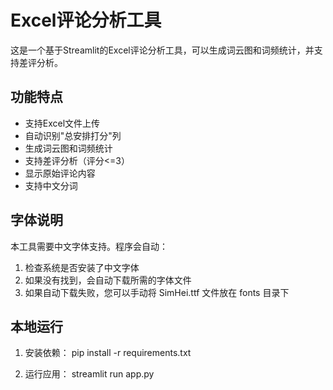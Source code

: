 # Excel评论分析工具

这是一个基于Streamlit的Excel评论分析工具，可以生成词云图和词频统计，并支持差评分析。

## 功能特点

- 支持Excel文件上传
- 自动识别"总安排打分"列
- 生成词云图和词频统计
- 支持差评分析（评分<=3）
- 显示原始评论内容
- 支持中文分词

## 字体说明

本工具需要中文字体支持。程序会自动：
1. 检查系统是否安装了中文字体
2. 如果没有找到，会自动下载所需的字体文件
3. 如果自动下载失败，您可以手动将 SimHei.ttf 文件放在 fonts 目录下

## 本地运行

1. 安装依赖：
pip install -r requirements.txt

2. 运行应用：
streamlit run app.py